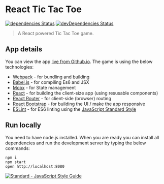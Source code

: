 # React Tic Tac Toe
[![dependencies Status](https://david-dm.org/tsevdos/repocompare/status.svg)](https://david-dm.org/tsevdos/react-tic-tac-toe)
[![devDependencies Status](https://david-dm.org/tsevdos/repocompare/dev-status.svg)](https://david-dm.org/tsevdos/react-tic-tac-toe?type=dev)

> A React powered Tic Tac Toe game.

## App details

You can view the app [live from Github.io](http://tsevdos.github.io/react-tic-tac-toe). The game is using the below technologies:

* [Webpack](https://webpack.github.io/) - for bundling and building
* [Babel.js](https://babeljs.io/) - for compiling Es6 and JSX
* [Mobx](https://mobx.js.org/) - for State management
* [React](https://facebook.github.io/react/) - for building the client-size app (using resusable components)
* [React Router](https://github.com/ReactTraining/react-router) - for client-side (browser) routing
* [React Bootstrap](https://react-bootstrap.github.io/) - for building the UI / make the app responsive
* [ESLint](http://eslint.org/) - for ES6 linting using the [JavaScript Standard Style](http://standardjs.com/)

## Run locally

You need to have node.js installed. When you are ready you can install all dependencies and run the development server by typing the below commands:

```
npm i
npm start
open http://localhost:8080
```

[![Standard - JavaScript Style Guide](https://cdn.rawgit.com/feross/standard/master/badge.svg)](https://github.com/feross/standard)
